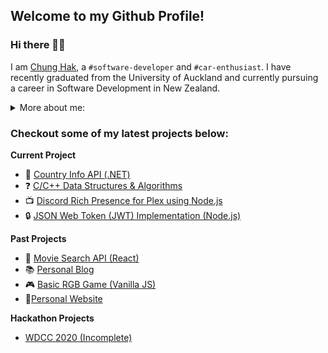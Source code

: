 ## Welcome to my Github Profile! 

###  Hi there 🙋‍♂️

I am [Chung Hak](http://chunghak.tech), a `#software-developer` and `#car-enthusiast`. I have recently graduated from the University of Auckland and currently pursuing a career in Software Development in New Zealand. 

<details><summary>More about me: </summary>
 
```js
const more_info = {
	full_name: "Chung Hak Ngor",
	age: 23,
	origin: "Phnom Penh, Cambodia",
	current_location: "Auckland, New Zealand",
	university: ["University of Auckland", "University of Otago"],
	languages: ["English", "Khmer"],
	code: ["Javascript", "Python", "Java", "C++"],
};
```

 </details>

### Checkout some of my latest projects below: 

**Current Project**
- :round_pushpin: [Country Info API (.NET)](https://github.com/chunghakngor/country-api)
- :question: [C/C++ Data Structures & Algorithms](https://github.com/chunghakngor/ds-algo)
- :tv: [Discord Rich Presence for Plex using Node.js](https://github.com/chunghakngor/node-rpc-plex)
- :lock: [JSON Web Token (JWT) Implementation (Node.js)](https://github.com/chunghakngor/oauth-template)

**Past Projects**
- :movie_camera: [Movie Search API (React)](https://github.com/chunghakngor/movie-db)
- :books: [Personal Blog](https://github.com/chunghakngor/demo-blog)
- :video_game: [Basic RGB Game (Vanilla JS)](https://github.com/chunghakngor/RGB-Color-Game)
- :boy:[Personal Website](http://chunghak.tech)

**Hackathon Projects**
- [WDCC 2020 (Incomplete)](https://github.com/chunghakngor/WDCC-Hackathon)

